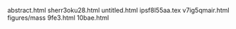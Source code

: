 abstract.html
sherr3oku28.html
untitled.html
ipsf8l55aa.tex
v7ig5qmair.html
figures/mass
9fe3.html
10bae.html